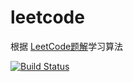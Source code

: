 # leetcode

根据 [LeetCode题解](https://siddontang.gitbooks.io/leetcode-solution/content/)学习算法

[![Build Status](https://travis-ci.org/reverocean/leetcode.svg?branch=master)](https://travis-ci.org/reverocean/leetcode)

